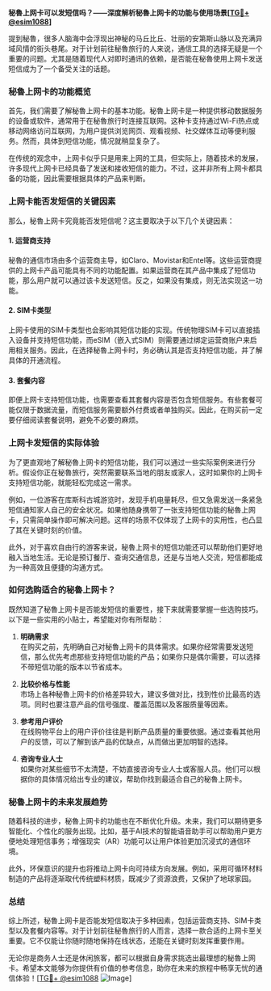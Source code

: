 **秘魯上网卡可以发短信吗？——深度解析秘魯上网卡的功能与使用场景[[TG💪+ @esim1088](https://t.me/s/esim1088)]**

提到秘魯，很多人脑海中会浮现出神秘的马丘比丘、壮丽的安第斯山脉以及充满异域风情的街头巷尾。对于计划前往秘魯旅行的人来说，通信工具的选择无疑是一个重要的问题。尤其是随着现代人对即时通讯的依赖，是否能在秘魯使用上网卡发送短信成为了一个备受关注的话题。

### 秘魯上网卡的功能概览

首先，我们需要了解秘魯上网卡的基本功能。秘魯上网卡是一种提供移动数据服务的设备或软件，通常用于在秘魯旅行时连接互联网。这种卡支持通过Wi-Fi热点或移动网络访问互联网，为用户提供浏览网页、观看视频、社交媒体互动等便利服务。然而，具体到短信功能，情况就稍显复杂了。

在传统的观念中，上网卡似乎只是用来上网的工具，但实际上，随着技术的发展，许多现代上网卡已经具备了发送和接收短信的能力。不过，这并非所有上网卡都具备的功能，因此需要根据具体的产品来判断。

### 上网卡能否发短信的关键因素

那么，秘魯上网卡究竟能否发短信呢？这主要取决于以下几个关键因素：

#### 1. **运营商支持**
   秘魯的通信市场由多个运营商主导，如Claro、Movistar和Entel等。这些运营商提供的上网卡产品可能具有不同的功能配置。如果运营商在其产品中集成了短信功能，那么用户就可以通过该卡发送短信。反之，如果没有集成，则无法实现这一功能。

#### 2. **SIM卡类型**
   上网卡使用的SIM卡类型也会影响其短信功能的实现。传统物理SIM卡可以直接插入设备并支持短信功能，而eSIM（嵌入式SIM）则需要通过绑定运营商账户来启用相关服务。因此，在选择秘魯上网卡时，务必确认其是否支持短信功能，并了解具体的开通流程。

#### 3. **套餐内容**
   即便上网卡支持短信功能，也需要查看其套餐内容是否包含短信服务。有些套餐可能仅限于数据流量，而短信服务需要额外付费或者单独购买。因此，在购买前一定要仔细阅读套餐说明，避免不必要的麻烦。

### 上网卡发短信的实际体验

为了更直观地了解秘魯上网卡的短信功能，我们可以通过一些实际案例来进行分析。假设你正在秘魯旅行，突然需要联系当地的朋友或家人，这时如果你的上网卡支持短信功能，就能轻松完成这一需求。

例如，一位游客在库斯科古城游览时，发现手机电量耗尽，但又急需发送一条紧急短信通知家人自己的安全状况。如果他随身携带了一张支持短信功能的秘魯上网卡，只需简单操作即可解决问题。这样的场景不仅体现了上网卡的实用性，也凸显了其在关键时刻的价值。

此外，对于喜欢自由行的游客来说，秘魯上网卡的短信功能还可以帮助他们更好地融入当地生活。无论是预订餐厅、查询交通信息，还是与当地人交流，短信都能成为一种高效且便捷的沟通方式。

### 如何选购适合的秘魯上网卡？

既然知道了秘魯上网卡是否能发短信的重要性，接下来就需要掌握一些选购技巧。以下是一些实用的小贴士，希望能对你有所帮助：

1. **明确需求**  
   在购买之前，先明确自己对秘魯上网卡的具体需求。如果你经常需要发送短信，那么优先考虑那些支持短信功能的产品；如果你只是偶尔需要，可以选择不带短信功能的版本以节省成本。

2. **比较价格与性能**  
   市场上各种秘魯上网卡的价格差异较大，建议多做对比，找到性价比最高的选项。同时也要注意产品的信号强度、覆盖范围以及客服质量等因素。

3. **参考用户评价**  
   在线购物平台上的用户评价往往是判断产品质量的重要依据。通过查看其他用户的反馈，可以了解到该产品的优缺点，从而做出更加明智的选择。

4. **咨询专业人士**  
   如果你对某些细节不太清楚，不妨直接咨询专业人士或客服人员。他们可以根据你的具体情况给出专业的建议，帮助你找到最适合自己的秘魯上网卡。

### 秘魯上网卡的未来发展趋势

随着科技的进步，秘魯上网卡的功能也在不断优化升级。未来，我们可以期待更多智能化、个性化的服务出现。比如，基于AI技术的智能语音助手可以帮助用户更方便地处理短信事务；增强现实（AR）功能可以让用户体验更加沉浸式的通信环境。

此外，环保意识的提升也将推动上网卡向可持续方向发展。例如，采用可循环材料制造的产品将逐渐取代传统塑料材质，既减少了资源浪费，又保护了地球家园。

### 总结

综上所述，秘魯上网卡是否能发短信取决于多种因素，包括运营商支持、SIM卡类型以及套餐内容等。对于计划前往秘魯旅行的人而言，选择一款合适的上网卡至关重要。它不仅能让你随时随地保持在线状态，还能在关键时刻发挥重要作用。

无论你是商务人士还是休闲旅客，都可以根据自身需求挑选出最理想的秘魯上网卡。希望本文能够为你提供有价值的参考信息，助你在未来的旅程中畅享无忧的通信体验！[[TG💪+ @esim1088](https://t.me/s/esim1088) ![Image](https://i.postimg.cc/4NQfJmqS/Snipaste-2025-05-13-00-14-12.png)]